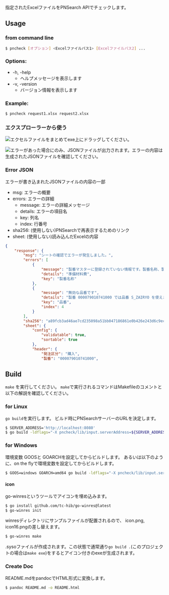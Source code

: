 指定されたExcelファイルをPNSearch APIでチェックします。

## Usage

### from command line

```sh
$ pncheck [オプション] <Excelファイルパス1> [Excelファイルパス2] ...
```

### Options:
* -h, -help
    * ヘルプメッセージを表示します
* -v, -version
    * バージョン情報を表示します

### Example:

```sh
$ pncheck request1.xlsx request2.xlsx
```

### エクスプローラーから使う

![エクセルファイルをまとめてexe上にドラッグしてください。](doc/screen_shot_usage.png)

![エラーがあった場合にのみ、JSONファイルが出力されます。エラーの内容は生成されたJSONファイルを確認してください。](doc/screen_shot_result.png)


### Error JSON
エラーが書き込まれたJSONファイルの内容の一部

- msg: エラーの概要
- errors: エラーの詳細
    - message: エラーの詳細メッセージ
    - details: エラーの項目名
    - key: 列名
    - index: 行番号
- sha256: (使用しない)PNSearchで再表示するためのリンク
- sheet: (使用しない)読み込んだExcelの内容

```json
{
    "response": {
        "msg": "シートの確認でエラーが発生しました。",
        "errors": [
            {
                "message": "製番マスターに登録されていない情報です。製番名称、製番納期を確認してください。",
                "details": "準備材料費",
                "key": "製番名称"
            },
            {
                "message": "無効な品番です",
                "details": "製番 000079010741000 では品番 S_ZAIRYO を使えません。代わりに S_がつかない品番 を使ってください。",
                "key": "品番",
                "index": 4
            }
        ],
        "sha256": "a89fcb3ad46ae7cd235098a51bb047186861e0b426e243d6c9eca75ad0af8caa",
        "sheet": {
            "config": {
                "validatable": true,
                "sortable": true
            },
            "header": {
                "発注区分": "購入",
                "製番": "000079010741000",
```



## Build

`make` を実行してください。
`make`で実行されるコマンドはMakefileのコメントと以下の解説を確認してください。

### for Linux

`go build`を実行します。 ビルド時にPNSearchサーバーのURLを決定します。

```sh
$ SERVER_ADDRESS='http://localhost:8080'
$ go build -ldflags="-X pncheck/lib/input.serverAddress=${SERVER_ADDRESS}"
```


### for Windows

環境変数 GOOSと GOARCHを設定してからビルドします。
あるいは以下のように、on the flyで環境変数を設定してからビルドします。

```sh
$ GOOS=windows GOARCH=amd64 go build -ldflags="-X pncheck/lib/input.serverAddress=${SERVER_ADDRESS}"

```

#### icon

go-winresというツールでアイコンを埋め込みます。

```sh
$ go install github.com/tc-hib/go-winres@latest
$ go-winres init
```

winresディレクトリにサンプルファイルが配置されるので、 icon.png, icon16.pngの差し替えます。

```sh
$ go-winres make
```

.sysoファイルが作成されます。この状態で通常通り`go build .`(このプロジェクトの場合は`make exe`)をするとアイコン付きのexeが生成されます。


### Create Doc
README.mdをpandocでHTML形式に変換します。

```sh
$ pandoc README.md -o README.html
```
